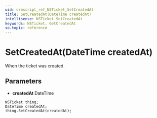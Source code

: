 ```yaml
---
uid: crmscript_ref_NSTicket_SetCreatedAt
title: SetCreatedAt(DateTime createdAt)
intellisense: NSTicket.SetCreatedAt
keywords: NSTicket, GetCreatedAt
so.topic: reference
---
```


# SetCreatedAt(DateTime createdAt)

When the ticket was created.

## Parameters

* **createdAt** DateTime

```crmscript
NSTicket thing;
DateTime createdAt;
thing.SetCreatedAt(createdAt);
```

